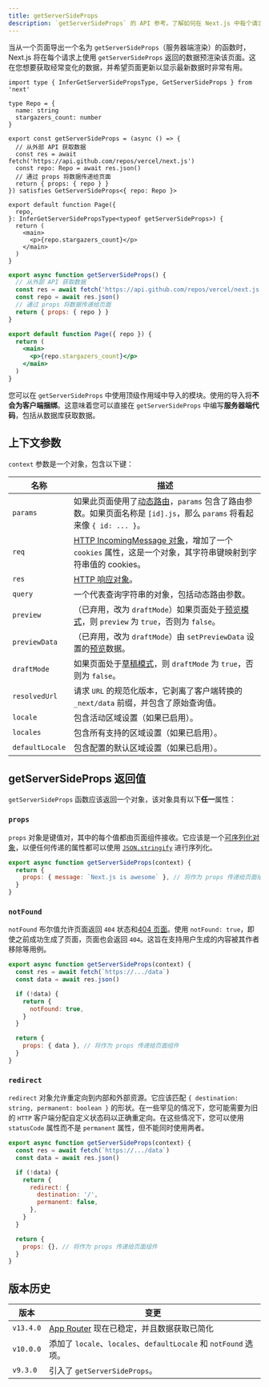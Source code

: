 ```yaml
---
title: getServerSideProps
description: `getServerSideProps` 的 API 参考。了解如何在 Next.js 中每个请求获取数据。
---
```


当从一个页面导出一个名为 `getServerSideProps`（服务器端渲染）的函数时，Next.js 将在每个请求上使用 `getServerSideProps` 返回的数据预渲染该页面。这在您想要获取经常变化的数据，并希望页面更新以显示最新数据时非常有用。

```tsx filename="pages/index.tsx" switcher
import type { InferGetServerSidePropsType, GetServerSideProps } from 'next'

type Repo = {
  name: string
  stargazers_count: number
}

export const getServerSideProps = (async () => {
  // 从外部 API 获取数据
  const res = await fetch('https://api.github.com/repos/vercel/next.js')
  const repo: Repo = await res.json()
  // 通过 props 将数据传递给页面
  return { props: { repo } }
}) satisfies GetServerSideProps<{ repo: Repo }>

export default function Page({
  repo,
}: InferGetServerSidePropsType<typeof getServerSideProps>) {
  return (
    <main>
      <p>{repo.stargazers_count}</p>
    </main>
  )
}
```

```jsx filename="pages/index.js" switcher
export async function getServerSideProps() {
  // 从外部 API 获取数据
  const res = await fetch('https://api.github.com/repos/vercel/next.js')
  const repo = await res.json()
  // 通过 props 将数据传递给页面
  return { props: { repo } }
}

export default function Page({ repo }) {
  return (
    <main>
      <p>{repo.stargazers_count}</p>
    </main>
  )
}
```

您可以在 `getServerSideProps` 中使用顶级作用域中导入的模块。使用的导入将**不会为客户端捆绑**。这意味着您可以直接在 `getServerSideProps` 中编写**服务器端代码**，包括从数据库获取数据。
## 上下文参数

`context` 参数是一个对象，包含以下键：

| 名称            | 描述                                                                                                                                                                                                           |
| --------------- | --------------------------------------------------------------------------------------------------------------------------------------------------------------------------------------------------------------------- |
| `params`        | 如果此页面使用了[动态路由](/docs/pages/building-your-application/routing/dynamic-routes)，`params` 包含了路由参数。如果页面名称是 `[id].js`，那么 `params` 将看起来像 `{ id: ... }`。 |
| `req`           | [HTTP IncomingMessage 对象](https://nodejs.org/api/http.html#http_class_http_incomingmessage)，增加了一个 `cookies` 属性，这是一个对象，其字符串键映射到字符串值的 cookies。    |
| `res`           | [HTTP 响应对象](https://nodejs.org/api/http.html#http_class_http_serverresponse)。                                                                                                                        |
| `query`         | 一个代表查询字符串的对象，包括动态路由参数。                                                                                                                                          |
| `preview`       | （已弃用，改为 `draftMode`）如果页面处于[预览模式](/docs/pages/building-your-application/configuring/preview-mode)，则 `preview` 为 `true`，否则为 `false`。                                          |
| `previewData`   | （已弃用，改为 `draftMode`）由 `setPreviewData` 设置的[预览](/docs/pages/building-your-application/configuring/preview-mode)数据。                                                                              |
| `draftMode`     | 如果页面处于[草稿模式](/docs/pages/building-your-application/configuring/draft-mode)，则 `draftMode` 为 `true`，否则为 `false`。                                                                         |
| `resolvedUrl`   | 请求 `URL` 的规范化版本，它剥离了客户端转换的 `_next/data` 前缀，并包含了原始查询值。                                                                              |
| `locale`        | 包含活动区域设置（如果已启用）。                                                                                                                                                                              |
| `locales`       | 包含所有支持的区域设置（如果已启用）。                                                                                                                                                                          |
| `defaultLocale` | 包含配置的默认区域设置（如果已启用）。                                                                                                                                                                  |
## getServerSideProps 返回值

`getServerSideProps` 函数应该返回一个对象，该对象具有以下**任一**属性：

### `props`

`props` 对象是键值对，其中的每个值都由页面组件接收。它应该是一个[可序列化对象](https://developer.mozilla.org/docs/Glossary/Serialization)，以便任何传递的属性都可以使用 [`JSON.stringify`](https://developer.mozilla.org/docs/Web/JavaScript/Reference/Global_Objects/JSON/stringify) 进行序列化。

```jsx
export async function getServerSideProps(context) {
  return {
    props: { message: `Next.js is awesome` }, // 将作为 props 传递给页面组件
  }
}
```

### `notFound`

`notFound` 布尔值允许页面返回 `404` 状态和[404 页面](/docs/pages/building-your-application/routing/custom-error#404-page)。使用 `notFound: true`，即使之前成功生成了页面，页面也会返回 `404`。这旨在支持用户生成的内容被其作者移除等用例。

```js
export async function getServerSideProps(context) {
  const res = await fetch(`https://.../data`)
  const data = await res.json()

  if (!data) {
    return {
      notFound: true,
    }
  }

  return {
    props: { data }, // 将作为 props 传递给页面组件
  }
}
```

### `redirect`

`redirect` 对象允许重定向到内部和外部资源。它应该匹配 `{ destination: string, permanent: boolean }` 的形状。在一些罕见的情况下，您可能需要为旧的 `HTTP` 客户端分配自定义状态码以正确重定向。在这些情况下，您可以使用 `statusCode` 属性而不是 `permanent` 属性，但不能同时使用两者。

```js
export async function getServerSideProps(context) {
  const res = await fetch(`https://.../data`)
  const data = await res.json()

  if (!data) {
    return {
      redirect: {
        destination: '/',
        permanent: false,
      },
    }
  }

  return {
    props: {}, // 将作为 props 传递给页面组件
  }
}
```

## 版本历史

| 版本   | 变更                                                                                                     |
| --------- | ----------------------------------------------------------------------------------------------------------- |
| `v13.4.0` | [App Router](/docs/app/building-your-application/data-fetching) 现在已稳定，并且数据获取已简化 |
| `v10.0.0` | 添加了 `locale`、`locales`、`defaultLocale` 和 `notFound` 选项。                                         |
| `v9.3.0`  | 引入了 `getServerSideProps`。                                                                            |